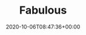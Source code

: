 ---
title : "Fabulous"
description: "F# Functional App Development, using declarative dynamic UI"
lead: "F# Functional App Development, using declarative dynamic UI"
date: 2020-10-06T08:47:36+00:00
lastmod: 2020-10-06T08:47:36+00:00
draft: false
images: []
---